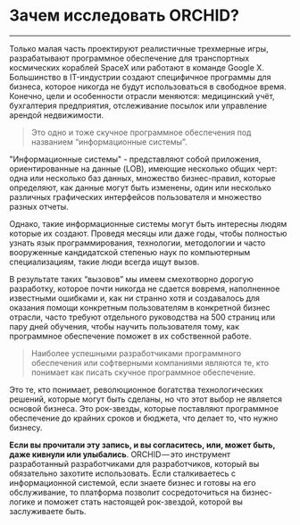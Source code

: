 # Зачем исследовать ORCHID?
----------

Только малая часть проектируют реалистичные трехмерные игры, разрабатывают программное обеспечение для транспортных космических кораблей SpaceX или работают в команде Google X.
Большинство в IT-индустрии создают специфичное программы для бизнеса, которое никогда не будут использоваться в свободное время. 
Конечно, цели и особенности отрасли меняются: медицинский учёт, бухгалтерия предприятия, отслеживание посылок или управление арендой недвижимости.

> Это одно и тоже скучное программное обеспечения под названием “информационные системы”.

"Информационные системы" -  представляют собой приложения, ориентированные на данные (LOB),
имеющие несколько общих черт: одна или несколько баз данных, множество бизнес-правил, которые определяют,
как данные могут быть изменены, один или несколько различных графических интерфейсов пользователя 
и множество разных отчеты.

Однако, такие информационные системы могут быть интересны людям которые их создают.
Проведя месяцы или даже годы, чтобы полностью узнать язык программирования, технологии,
методологии и часто вооруженные кандидатской степенью наук по компьютерным специализациям, такие люди всегда ищут вызов.

В результате таких “вызовов” мы имеем смехотворно дорогую разработку, 
которое почти никогда не сдается вовремя, наполненное известными ошибками и, 
как ни странно хотя и создавалось для оказания помощи конкретным пользователям 
в конкретной бизнес отрасли, часто требуют отдельного руководства на 500 страниц 
или пару дней обучения, чтобы научить пользователя тому, как программное обеспечение поможет в их собственной работе.


> Наиболее успешными разработчиками программного обеспечения или софтверными компаниями являются те, кто понимает как писать скучное программное обеспечение.

Это те, кто понимает, революционное богатства технологических решений, которые могут быть сделаны, 
но что этот выбор не является основой бизнеса. Это рок-звезды, 
которые поставляют программное обеспечение до крайних сроков и бюджета, что делает то, что нужно бизнесу.

**Если вы прочитали эту запись, и вы согласитесь, или, может быть, даже кивнули или улыбались**.
ORCHID — это инструмент разработанный разработчиками для разработчиков, который вы обязательно захотите использовать. 
Если сталкиваетесь с информационной системой, если знаете бизнес и готовы на его обслуживание, 
то платформа позволит сосредоточиться на бизнес-логике и поможет стать настоящей рок-звездой, 
которой вы заслуживаете быть.